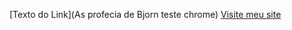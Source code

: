 [Texto do Link](As profecia de Bjorn teste chrome)
[Visite meu site](https://lyrioty.github.io/Bjorn-Svein/)